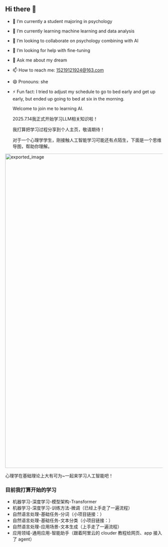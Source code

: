 ## Hi there 👋

- 🔭 I’m currently a student majoring in psychology
- 🌱 I’m currently learning machine learning and data analysis
- 👯 I’m looking to collaborate on psychology combining with AI
- 🤔 I’m looking for help with fine-tuning
- 💬 Ask me about my dream
- 📫 How to reach me: 15219121924@163.com
- 😄 Pronouns: she
- ⚡ Fun fact: I tried to adjust my schedule to go to bed early and get up early, but ended up going to bed at six in the morning.


  Welcome to join me to learning AI. 

   2025.7.14我正式开始学习LLM相关知识啦！

  我打算把学习过程分享到个人主页，敬请期待！

  
  对于一个心理学学生，刚接触人工智能学习可能还有点陌生，下面是一个思维导图，帮助你理解。
<img width="3032" height="1006" alt="exported_image" src="https://github.com/user-attachments/assets/0626c6f0-198c-4162-b743-6ac231a00751" />


  心理学在基础理论上大有可为~一起来学习人工智能吧！

  
### 目前我打算开始的学习
- 机器学习-深度学习-模型架构-Transformer  
- 机器学习-深度学习-训练方法-微调（已经上手走了一遍流程）  
- 自然语言处理-基础任务-分词（小项目链接：）  
- 自然语言处理-基础任务-文本分类（小项目链接：）  
- 自然语言处理-应用场景-文本生成（上手走了一遍流程）  
- 应用领域-通用应用-智能助手（跟着阿里云的 clouder 教程给网页、app 接入了 agent）  
